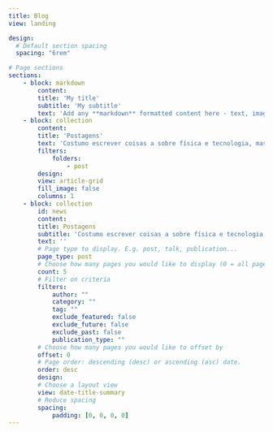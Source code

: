 ```yaml
---
title: Blog
view: landing

design:
  # Default section spacing
  spacing: "6rem"

# Page sections
sections:
    - block: markdown
        content:
        title: 'My title'
        subtitle: 'My subtitle'
        text: 'Add any **markdown** formatted content here - text, images, videos, galleries - and even HTML code!'
    - block: collection
        content:
        title: 'Postagens'
        text: 'Costumo escrever coisas a sobre física e tecnologia, mas também escrevo algumas coisas aleatórias.'
        filters:
            folders:
                - post
        design:
        view: article-grid
        fill_image: false
        columns: 1
    - block: collection
        id: news
        content:
        title: Postagens
        subtitle: 'Costumo escrever coisas a sobre física e tecnologia, mas também escrevo algumas coisas aleatórias.'
        text: ''
        # Page type to display. E.g. post, talk, publication...
        page_type: post
        # Choose how many pages you would like to display (0 = all pages)
        count: 5
        # Filter on criteria
        filters:
            author: ""
            category: ""
            tag: ""
            exclude_featured: false
            exclude_future: false
            exclude_past: false
            publication_type: ""
        # Choose how many pages you would like to offset by
        offset: 0
        # Page order: descending (desc) or ascending (asc) date.
        order: desc
        design:
        # Choose a layout view
        view: date-title-summary
        # Reduce spacing
        spacing:
            padding: [0, 0, 0, 0]
---
```


